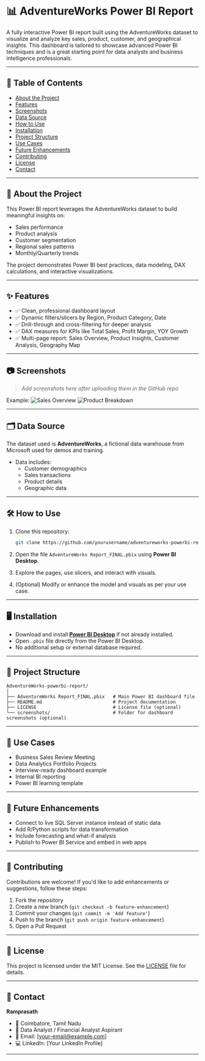 
# 📊 AdventureWorks Power BI Report

A fully interactive Power BI report built using the AdventureWorks dataset to visualize and analyze key sales, product, customer, and geographical insights. This dashboard is tailored to showcase advanced Power BI techniques and is a great starting point for data analysts and business intelligence professionals.

---

## 📌 Table of Contents

- [About the Project](#about-the-project)
- [Features](#features)
- [Screenshots](#screenshots)
- [Data Source](#data-source)
- [How to Use](#how-to-use)
- [Installation](#installation)
- [Project Structure](#project-structure)
- [Use Cases](#use-cases)
- [Future Enhancements](#future-enhancements)
- [Contributing](#contributing)
- [License](#license)
- [Contact](#contact)

---

## 📖 About the Project

This Power BI report leverages the AdventureWorks dataset to build meaningful insights on:
- Sales performance
- Product analysis
- Customer segmentation
- Regional sales patterns
- Monthly/Quarterly trends

The project demonstrates Power BI best practices, data modeling, DAX calculations, and interactive visualizations.

---

## ✨ Features

- ✅ Clean, professional dashboard layout
- ✅ Dynamic filters/slicers by Region, Product Category, Date
- ✅ Drill-through and cross-filtering for deeper analysis
- ✅ DAX measures for KPIs like Total Sales, Profit Margin, YOY Growth
- ✅ Multi-page report: Sales Overview, Product Insights, Customer Analysis, Geography Map

---

## 📷 Screenshots

> _Add screenshots here after uploading them in the GitHub repo_

Example:
![Sales Overview](screenshots/sales_overview.png)
![Product Breakdown](screenshots/product_breakdown.png)

---

## 🗂️ Data Source

The dataset used is **AdventureWorks**, a fictional data warehouse from Microsoft used for demos and training.

- Data includes:
  - Customer demographics
  - Sales transactions
  - Product details
  - Geographic data

---

## 🛠️ How to Use

1. Clone this repository:
   ```bash
   git clone https://github.com/yourusername/adventureworks-powerbi-report.git
   ```

2. Open the file `AdventureWorks Report_FINAL.pbix` using **Power BI Desktop**.

3. Explore the pages, use slicers, and interact with visuals.

4. (Optional) Modify or enhance the model and visuals as per your use case.

---

## 🖥️ Installation

- Download and install **[Power BI Desktop](https://powerbi.microsoft.com/desktop/)** if not already installed.
- Open `.pbix` file directly from the Power BI Desktop.
- No additional setup or external database required.

---

## 📁 Project Structure

```
AdventureWorks-powerbi-report/
│
├── AdventureWorks Report_FINAL.pbix   # Main Power BI dashboard file
├── README.md                          # Project documentation
├── LICENSE                            # License file (optional)
└── screenshots/                       # Folder for dashboard screenshots (optional)
```

---

## 💼 Use Cases

- Business Sales Review Meeting
- Data Analytics Portfolio Projects
- Interview-ready dashboard example
- Internal BI reporting
- Power BI learning template

---

## 🚀 Future Enhancements

- Connect to live SQL Server instance instead of static data
- Add R/Python scripts for data transformation
- Include forecasting and what-if analysis
- Publish to Power BI Service and embed in web apps

---

## 🤝 Contributing

Contributions are welcome! If you'd like to add enhancements or suggestions, follow these steps:

1. Fork the repository
2. Create a new branch (`git checkout -b feature-enhancement`)
3. Commit your changes (`git commit -m 'Add feature'`)
4. Push to the branch (`git push origin feature-enhancement`)
5. Open a Pull Request

---

## 📜 License

This project is licensed under the MIT License. See the [LICENSE](LICENSE) file for details.

---

## 📧 Contact

**Ramprasath**
- 📍 Coimbatore, Tamil Nadu
- 💼 Data Analyst / Financial Analyst Aspirant
- 📧 Email: [your-email@example.com]
- 💻 LinkedIn: [Your LinkedIn Profile]

---
